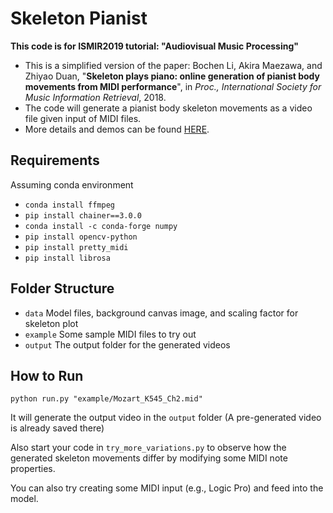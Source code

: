 
# Skeleton Pianist

**This code is for ISMIR2019 tutorial: "Audiovisual Music Processing"**

- This is a simplified version of the paper:
Bochen Li, Akira Maezawa, and Zhiyao Duan, "**Skeleton plays piano: online generation of pianist body movements from MIDI performance**", in *Proc., International Society for Music Information Retrieval*, 2018.
- The code will generate a pianist body skeleton movements as a video file given input of MIDI files.
- More details and demos can be found [HERE](http://www.ece.rochester.edu/projects/air/projects/skeletonpianist.html).

## Requirements

Assuming conda environment
- `conda install ffmpeg`
- `pip install chainer==3.0.0`
- `conda install -c conda-forge numpy`
- `pip install opencv-python`
- `pip install pretty_midi`
- `pip install librosa`

## Folder Structure

- `data` Model files, background canvas image, and scaling factor for skeleton plot
- `example` Some sample MIDI files to try out
- `output` The output folder for the generated videos

## How to Run

`python run.py "example/Mozart_K545_Ch2.mid"`

It will generate the output video in the `output` folder
(A pre-generated video is already saved there)

Also start your code in `try_more_variations.py` to observe how the generated skeleton movements differ by modifying some MIDI note properties.

You can also try creating some MIDI input (e.g., Logic Pro) and feed into the model.

